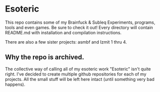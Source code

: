 # Esoteric
This repo contains some of my Brainfuck & Subleq Experiments, programs, tools and even games. Be sure to check it out!
Every directory will contain README.md with installation and compilation instructions.

There are also a few sister projects: asmbf and Izmit 1 thru 4.

## Why the repo is archived.
The collective way of calling all of my esoteric work "Esoteric" isn't quite right. I've decided to create multiple
github repositories for each of my projects. All the small stuff will be left here intact (until something very bad
happens). 
